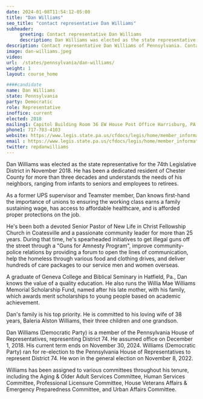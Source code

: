 ```yaml
---
date: 2024-01-08T11:54:12-05:00
title: "Dan Williams"
seo_title: "contact representative Dan Williams"
subheader:
     greeting: Contact representative Dan Williams
     description: Dan Williams was elected as the state representative for the 74th Legislative District in November 2018. He has been a dedicated resident of Chester County for more than three decades and understands the needs of his neighbors, ranging from infants to seniors and employees to retirees.
description: Contact representative Dan Williams of Pennsylvania. Contact information for Dan Williams includes email address, phone number, and mailing address.
image: dan-williams.jpeg
video:
url:  /states/pennsylvania/dan-williams/
weight: 1
layout: course_home

####candidate
name: Dan Williams
state: Pennsylvania
party: Democratic
role: Representative
inoffice: current
elected: 2018
mailing1: Capitol Building Room 36 EW House Post Office Harrisburg, PA 17120
phone1: 717-783-4103
website: https://www.legis.state.pa.us/cfdocs/legis/home/member_information/House_bio.cfm?id=1837/
email : https://www.legis.state.pa.us/cfdocs/legis/home/member_information/House_bio.cfm?id=1837/
twitter: repdanwilliams
---
```


Dan Williams was elected as the state representative for the 74th Legislative District in November 2018. He has been a dedicated resident of Chester County for more than three decades and understands the needs of his neighbors, ranging from infants to seniors and employees to retirees.

As a former UPS supervisor and Teamster member, Dan knows first-hand the importance of unions to ensuring the working class earns a family sustaining wage, has access to affordable healthcare, and is afforded proper protections on the job.

He's been both a devoted Senior Pastor of New Life in Christ Fellowship Church in Coatesville and a passionate community leader for more than 25 years. During that time, he's spearheaded initiatives to get illegal guns off the street through a "Guns for Amnesty Program", improve community-police relations by providing a forum to open the lines of communication, help the homeless through various food and clothing drives, and deliver hundreds of care packages to our service men and women overseas.

A graduate of Geneva College and Biblical Seminary in Hatfield, Pa., Dan knows the value of a quality education. He also runs the Willia Mae Williams Memorial Scholarship Fund, named after his late mother, with his family, which awards merit scholarships to young people based on academic achievement.

Dan's family is his top priority. He is committed to his loving wife of 38 years, Baleria Alston Williams, their three children and one grandson.

Dan Williams (Democratic Party) is a member of the Pennsylvania House of Representatives, representing District 74. He assumed office on December 1, 2018. His current term ends on November 30, 2024. Williams (Democratic Party) ran for re-election to the Pennsylvania House of Representatives to represent District 74. He won in the general election on November 8, 2022.

Williams has been assigned to various committees throughout his tenure, including the Aging & Older Adult Services Committee, Human Services Committee, Professional Licensure Committee, House Veterans Affairs & Emergency Preparedness Committee, and Urban Affairs Committee.
